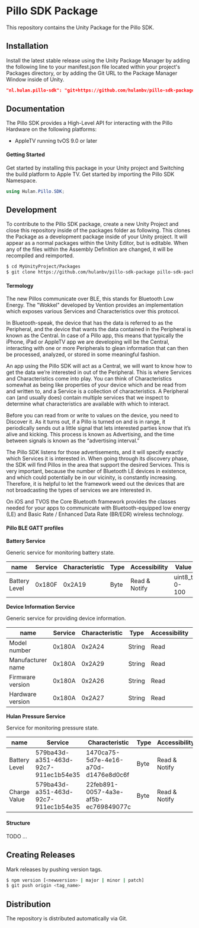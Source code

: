 # Pillo SDK Package

This repository contains the Unity Package for the Pillo SDK.

## Installation

Install the latest stable release using the Unity Package Manager by adding the following line to your manifest.json file located within your project's Packages directory, or by adding the Git URL to the Package Manager Window inside of Unity.

```json
"nl.hulan.pillo-sdk": "git+https://github.com/hulanbv/pillo-sdk-package"
```

## Documentation

The Pillo SDK provides a High-Level API for interacting with the Pillo Hardware on the following platforms:

- AppleTV running tvOS 9.0 or later

#### Getting Started

Get started by installing this package in your Unity project and Switching the build platform to Apple TV. Get started by importing the Pillo SDK Namespace.

```csharp
using Hulan.Pillo.SDK;
```

## Development

To contribute to the Pillo SDK package, create a new Unity Project and close this repository inside of the packages folder as following. This clones the Package as a development package inside of your Unity project. It will appear as a normal packages within the Unity Editor, but is editable. When any of the files within the Assembly Definition are changed, it will be recompiled and reimported.

```sh
$ cd MyUnityProject/Packages
$ git clone https://github.com/hulanbv/pillo-sdk-package pillo-sdk-package
```

#### Termology

The new Pillos communicate over BLE, this stands for Bluetooth Low Energy. The "Wokkel" developed by Vention provides an implementation which exposes various Services and Characteristics over this protocol.

In Bluetooth-speak, the device that has the data is referred to as the Peripheral, and the device that wants the data contained in the Peripheral is known as the Central. In case of a Pillo app, this means that typically the iPhone, iPad or AppleTV app we are developing will be the Central, interacting with one or more Peripherals to glean information that can then be processed, analyzed, or stored in some meaningful fashion.

An app using the Pillo SDK will act as a Central, we will want to know how to get the data we’re interested in out of the Peripheral. This is where Services and Characteristics come into play. You can think of Characteristics somewhat as being like properties of your device which and be read from and written to, and a Service is a collection of characteristics. A Peripheral can (and usually does) contain multiple services that we inspect to determine what characteristics are available with which to interact.

Before you can read from or write to values on the device, you need to Discover it. As it turns out, if a Pillo is turned on and is in range, it periodically sends out a little signal that lets interested parties know that it’s alive and kicking. This process is known as Advertising, and the time between signals is known as the “advertising interval.”

The Pillo SDK listens for those advertisements, and it will specify exactly which Services it is interested in. When going through its discovery phase, the SDK will find Pillos in the area that support the desired Services. This is very important, because the number of Bluetooth LE devices in existence, and which could potentially be in our vicinity, is constantly increasing. Therefore, it is helpful to let the framework weed out the devices that are not broadcasting the types of services we are interested in.

On iOS and TVOS the Core Bluetooth framework provides the classes needed for your apps to communicate with Bluetooth-equipped low energy (LE) and Basic Rate / Enhanced Data Rate (BR/EDR) wireless technology.

#### Pillo BLE GATT profiles

**Battery Service**

Generic service for monitoring battery state.

| name          | Service | Characteristic | Type | Accessibility | Value         |
| ------------- | ------- | -------------- | ---- | ------------- | ------------- |
| Battery Level | 0x180F  | 0x2A19         | Byte | Read & Notify | uint8_t 0-100 |

**Device Information Service**

Generic service for providing device information.

| name              | Service | Characteristic | Type   | Accessibility | Value  |
| ----------------- | ------- | -------------- | ------ | ------------- | ------ |
| Model number      | 0x180A  | 0x2A24         | String | Read          | String |
| Manufacturer name | 0x180A  | 0x2A29         | String | Read          | String |
| Firmware version  | 0x180A  | 0x2A26         | String | Read          | String |
| Hardware version  | 0x180A  | 0x2A27         | String | Read          | String |

**Hulan Pressure Service**

Service for monitoring pressure state.

| name          | Service                              | Characteristic                       | Type | Accessibility | Value         |
| ------------- | ------------------------------------ | ------------------------------------ | ---- | ------------- | ------------- |
| Battery Level | 579ba43d-a351-463d-92c7-911ec1b54e35 | 1470ca75-5d7e-4e16-a70d-d1476e8d0c6f | Byte | Read & Notify | uint8_t 0-255 |
| Charge Value  | 579ba43d-a351-463d-92c7-911ec1b54e35 | 22feb891-0057-4a3e-af5b-ec769849077c | Byte | Read & Notify | uint8_t 0,1   |

#### Structure

TODO ...

## Creating Releases

Mark releases by pushing version tags.

```sh
$ npm version [<newversion> | major | minor | patch]
$ git push origin <tag_name>
```

## Distribution

The repository is distributed automatically via Git.
